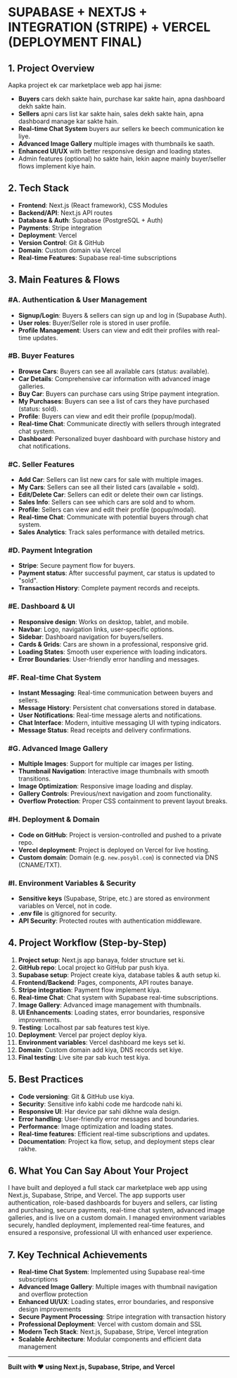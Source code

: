 # SUPABASE + NEXTJS + INTEGRATION (STRIPE) + VERCEL (DEPLOYMENT FINAL)

## 1. Project Overview
Aapka project ek car marketplace web app hai jisme:
- **Buyers** cars dekh sakte hain, purchase kar sakte hain, apna dashboard dekh sakte hain.
- **Sellers** apni cars list kar sakte hain, sales dekh sakte hain, apna dashboard manage kar sakte hain.
- **Real-time Chat System** buyers aur sellers ke beech communication ke liye.
- **Advanced Image Gallery** multiple images with thumbnails ke saath.
- **Enhanced UI/UX** with better responsive design and loading states.
- Admin features (optional) ho sakte hain, lekin aapne mainly buyer/seller flows implement kiye hain.

## 2. Tech Stack
- **Frontend**: Next.js (React framework), CSS Modules
- **Backend/API**: Next.js API routes
- **Database & Auth**: Supabase (PostgreSQL + Auth)
- **Payments**: Stripe integration
- **Deployment**: Vercel
- **Version Control**: Git & GitHub
- **Domain**: Custom domain via Vercel
- **Real-time Features**: Supabase real-time subscriptions

## 3. Main Features & Flows

### #A. Authentication & User Management
- **Signup/Login**: Buyers & sellers can sign up and log in (Supabase Auth).
- **User roles**: Buyer/Seller role is stored in user profile.
- **Profile Management**: Users can view and edit their profiles with real-time updates.

### #B. Buyer Features
- **Browse Cars**: Buyers can see all available cars (status: available).
- **Car Details**: Comprehensive car information with advanced image galleries.
- **Buy Car**: Buyers can purchase cars using Stripe payment integration.
- **My Purchases**: Buyers can see a list of cars they have purchased (status: sold).
- **Profile**: Buyers can view and edit their profile (popup/modal).
- **Real-time Chat**: Communicate directly with sellers through integrated chat system.
- **Dashboard**: Personalized buyer dashboard with purchase history and chat notifications.

### #C. Seller Features
- **Add Car**: Sellers can list new cars for sale with multiple images.
- **My Cars**: Sellers can see all their listed cars (available + sold).
- **Edit/Delete Car**: Sellers can edit or delete their own car listings.
- **Sales Info**: Sellers can see which cars are sold and to whom.
- **Profile**: Sellers can view and edit their profile (popup/modal).
- **Real-time Chat**: Communicate with potential buyers through chat system.
- **Sales Analytics**: Track sales performance with detailed metrics.

### #D. Payment Integration
- **Stripe**: Secure payment flow for buyers.
- **Payment status**: After successful payment, car status is updated to "sold".
- **Transaction History**: Complete payment records and receipts.

### #E. Dashboard & UI
- **Responsive design**: Works on desktop, tablet, and mobile.
- **Navbar**: Logo, navigation links, user-specific options.
- **Sidebar**: Dashboard navigation for buyers/sellers.
- **Cards & Grids**: Cars are shown in a professional, responsive grid.
- **Loading States**: Smooth user experience with loading indicators.
- **Error Boundaries**: User-friendly error handling and messages.

### #F. Real-time Chat System
- **Instant Messaging**: Real-time communication between buyers and sellers.
- **Message History**: Persistent chat conversations stored in database.
- **User Notifications**: Real-time message alerts and notifications.
- **Chat Interface**: Modern, intuitive messaging UI with typing indicators.
- **Message Status**: Read receipts and delivery confirmations.

### #G. Advanced Image Gallery
- **Multiple Images**: Support for multiple car images per listing.
- **Thumbnail Navigation**: Interactive image thumbnails with smooth transitions.
- **Image Optimization**: Responsive image loading and display.
- **Gallery Controls**: Previous/next navigation and zoom functionality.
- **Overflow Protection**: Proper CSS containment to prevent layout breaks.

### #H. Deployment & Domain
- **Code on GitHub**: Project is version-controlled and pushed to a private repo.
- **Vercel deployment**: Project is deployed on Vercel for live hosting.
- **Custom domain**: Domain (e.g. `new.posybl.com`) is connected via DNS (CNAME/TXT).

### #I. Environment Variables & Security
- **Sensitive keys** (Supabase, Stripe, etc.) are stored as environment variables on Vercel, not in code.
- **.env file** is gitignored for security.
- **API Security**: Protected routes with authentication middleware.

## 4. Project Workflow (Step-by-Step)
1. **Project setup**: Next.js app banaya, folder structure set ki.
2. **GitHub repo**: Local project ko GitHub par push kiya.
3. **Supabase setup**: Project create kiya, database tables & auth setup ki.
4. **Frontend/Backend**: Pages, components, API routes banaye.
5. **Stripe integration**: Payment flow implement kiya.
6. **Real-time Chat**: Chat system with Supabase real-time subscriptions.
7. **Image Gallery**: Advanced image management with thumbnails.
8. **UI Enhancements**: Loading states, error boundaries, responsive improvements.
9. **Testing**: Localhost par sab features test kiye.
10. **Deployment**: Vercel par project deploy kiya.
11. **Environment variables**: Vercel dashboard me keys set ki.
12. **Domain**: Custom domain add kiya, DNS records set kiye.
13. **Final testing**: Live site par sab kuch test kiya.

## 5. Best Practices
- **Code versioning**: Git & GitHub use kiya.
- **Security**: Sensitive info kabhi code me hardcode nahi ki.
- **Responsive UI**: Har device par sahi dikhne wala design.
- **Error handling**: User-friendly error messages and boundaries.
- **Performance**: Image optimization and loading states.
- **Real-time features**: Efficient real-time subscriptions and updates.
- **Documentation**: Project ka flow, setup, and deployment steps clear rakhe.

## 6. What You Can Say About Your Project
I have built and deployed a full stack car marketplace web app using Next.js, Supabase, Stripe, and Vercel. The app supports user authentication, role-based dashboards for buyers and sellers, car listing and purchasing, secure payments, real-time chat system, advanced image galleries, and is live on a custom domain. I managed environment variables securely, handled deployment, implemented real-time features, and ensured a responsive, professional UI with enhanced user experience.

## 7. Key Technical Achievements
- **Real-time Chat System**: Implemented using Supabase real-time subscriptions
- **Advanced Image Gallery**: Multiple images with thumbnail navigation and overflow protection
- **Enhanced UI/UX**: Loading states, error boundaries, and responsive design improvements
- **Secure Payment Processing**: Stripe integration with transaction history
- **Professional Deployment**: Vercel with custom domain and SSL
- **Modern Tech Stack**: Next.js, Supabase, Stripe, Vercel integration
- **Scalable Architecture**: Modular components and efficient data management

---

**Built with ❤️ using Next.js, Supabase, Stripe, and Vercel**
